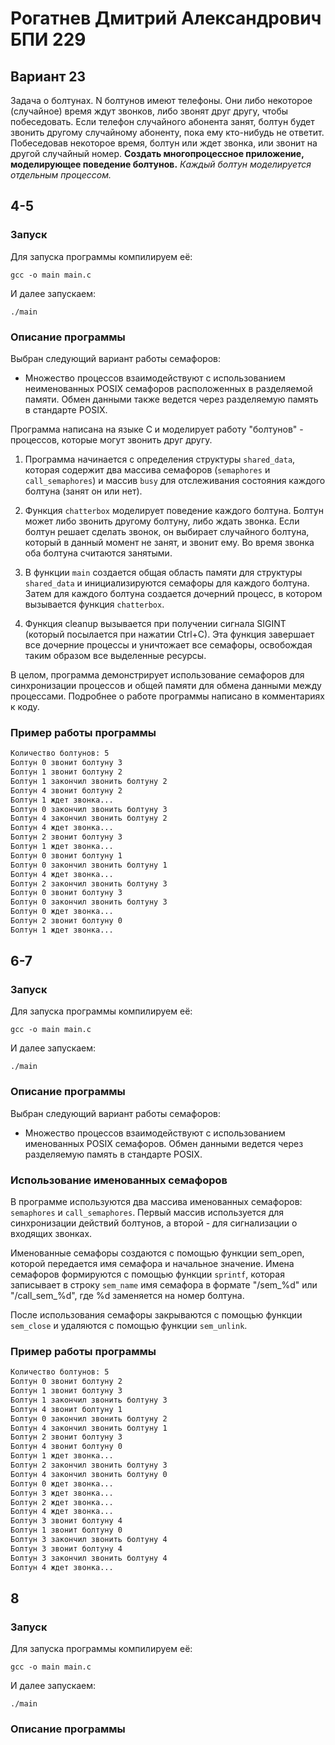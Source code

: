 # Рогатнев Дмитрий Александрович БПИ 229

## Вариант 23

Задача о болтунах. N болтунов имеют телефоны. Они либо некоторое (случайное) время ждут звонков, либо звонят друг другу, чтобы побеседовать. Если телефон случайного абонента занят, болтун будет звонить другому случайному абоненту, пока ему кто-нибудь не ответит. Побеседовав некоторое время, болтун или ждет звонка, или звонит на другой случайный номер.
**Создать многопроцессное приложение, моделирующее поведение болтунов.**
*Каждый болтун моделируется отдельным процессом.*

## 4-5

### Запуск

Для запуска программы компилируем её:

```shell
gcc -o main main.c
```

И далее запускаем:

```shell
./main
```

### Описание программы

Выбран следующий вариант работы семафоров:

* Множество процессов взаимодействуют с использованием неименованных POSIX семафоров расположенных в разделяемой памяти. Обмен данными также ведется через разделяемую память в стандарте POSIX.

Программа написана на языке C и моделирует работу "болтунов" - процессов, которые могут звонить друг другу.

1. Программа начинается с определения структуры `shared_data`, которая содержит два массива семафоров (`semaphores` и `call_semaphores`) и массив `busy` для отслеживания состояния каждого болтуна (занят он или нет).

2. Функция `chatterbox` моделирует поведение каждого болтуна. Болтун может либо звонить другому болтуну, либо ждать звонка. Если болтун решает сделать звонок, он выбирает случайного болтуна, который в данный момент не занят, и звонит ему. Во время звонка оба болтуна считаются занятыми.

3. В функции `main` создается общая область памяти для структуры `shared_data` и инициализируются семафоры для каждого болтуна. Затем для каждого болтуна создается дочерний процесс, в котором вызывается функция `chatterbox`.

4. Функция cleanup вызывается при получении сигнала SIGINT (который посылается при нажатии Ctrl+C). Эта функция завершает все дочерние процессы и уничтожает все семафоры, освобождая таким образом все выделенные ресурсы.

В целом, программа демонстрирует использование семафоров для синхронизации процессов и общей памяти для обмена данными между процессами. Подробнее о работе программы написано в комментариях к коду.

### Пример работы программы

``` txt
Количество болтунов: 5
Болтун 0 звонит болтуну 3
Болтун 1 звонит болтуну 2
Болтун 1 закончил звонить болтуну 2
Болтун 4 звонит болтуну 2
Болтун 1 ждет звонка...
Болтун 0 закончил звонить болтуну 3
Болтун 4 закончил звонить болтуну 2
Болтун 4 ждет звонка...
Болтун 2 звонит болтуну 3
Болтун 1 ждет звонка...
Болтун 0 звонит болтуну 1
Болтун 0 закончил звонить болтуну 1
Болтун 4 ждет звонка...
Болтун 2 закончил звонить болтуну 3
Болтун 0 звонит болтуну 3
Болтун 0 закончил звонить болтуну 3
Болтун 0 ждет звонка...
Болтун 2 звонит болтуну 0
Болтун 1 ждет звонка...
```

## 6-7

### Запуск

Для запуска программы компилируем её:

```shell
gcc -o main main.c
```

И далее запускаем:

```shell
./main
```

### Описание программы

Выбран следующий вариант работы семафоров:

* Множество процессов взаимодействуют с использованием именованных POSIX семафоров. Обмен данными ведется через разделяемую память в стандарте POSIX.

### Использование именованных семафоров

В программе используются два массива именованных семафоров: `semaphores` и `call_semaphores`. Первый массив используется для синхронизации действий болтунов, а второй - для сигнализации о входящих звонках.

Именованные семафоры создаются с помощью функции sem_open, которой передается имя семафора и начальное значение. Имена семафоров формируются с помощью функции `sprintf`, которая записывает в строку `sem_name` имя семафора в формате "/sem_%d" или "/call_sem_%d", где %d заменяется на номер болтуна.

После использования семафоры закрываются с помощью функции `sem_close` и удаляются с помощью функции `sem_unlink`.

### Пример работы программы

``` txt
Количество болтунов: 5
Болтун 0 звонит болтуну 2
Болтун 1 звонит болтуну 3
Болтун 1 закончил звонить болтуну 3
Болтун 4 звонит болтуну 1
Болтун 0 закончил звонить болтуну 2
Болтун 4 закончил звонить болтуну 1
Болтун 2 звонит болтуну 3
Болтун 4 звонит болтуну 0
Болтун 1 ждет звонка...
Болтун 2 закончил звонить болтуну 3
Болтун 4 закончил звонить болтуну 0
Болтун 0 ждет звонка...
Болтун 3 ждет звонка...
Болтун 2 ждет звонка...
Болтун 4 ждет звонка...
Болтун 3 звонит болтуну 4
Болтун 1 звонит болтуну 0
Болтун 3 закончил звонить болтуну 4
Болтун 3 звонит болтуну 4
Болтун 3 закончил звонить болтуну 4
Болтун 4 ждет звонка...
```

## 8

### Запуск

Для запуска программы компилируем её:

```shell
gcc -o main main.c
```

И далее запускаем:

```shell
./main
```

### Описание программы